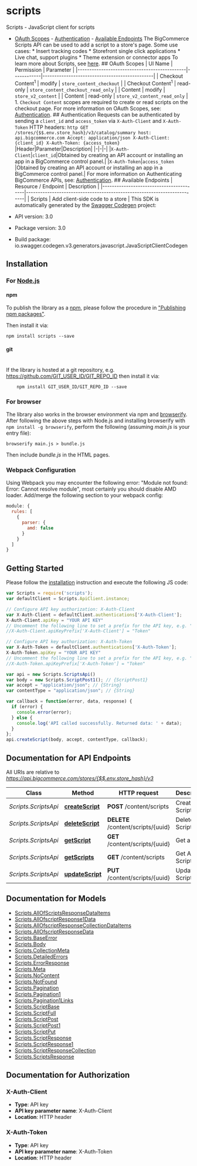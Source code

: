 # scripts

Scripts - JavaScript client for scripts
 - [OAuth Scopes](#oauth-scopes) - [Authentication](#authentication) - [Available Endpoints](#available-endpoints)  The BigCommerce Scripts API can be used to add a script to a store's page. Some use cases: * Insert tracking codes * Storefront single click applications * Live chat, support plugins * Theme extension or connector apps  To learn more about Scripts, see [here](/api-docs/scripts/scripts-overview).   ## OAuth Scopes | UI Name                                      | Permission | Parameter                                     | |----------------------------------------------|------------|-----------------------------------------------| | Checkout Content<sup>1</sup>                             | modify     | `store_content_checkout`                      | | Checkout Content<sup>1</sup>                             | read-only  | `store_content_checkout_read_only`            | | Content                                       | modify     | `store_v2_content`                            | | Content                                       | read-only  | `store_v2_content_read_only`                  |  1. `Checkout Content` scopes are required to create or read scripts on the checkout page.  For more information on OAuth Scopes, see: [Authentication](https://developer.bigcommerce.com/api-docs/getting-started/authentication).  ## Authentication  Requests can be authenticated by sending a `client_id` and `access_token` via `X-Auth-Client` and `X-Auth-Token` HTTP headers:  ```http GET /stores/{$$.env.store_hash}/v3/catalog/summary host: api.bigcommerce.com Accept: application/json X-Auth-Client: {client_id} X-Auth-Token: {access_token} ```  |Header|Parameter|Description| |-|-|-| |`X-Auth-Client`|`client_id`|Obtained by creating an API account or installing an app in a BigCommerce control panel.| |`X-Auth-Token`|`access_token `|Obtained by creating an API account or installing an app in a BigCommerce control panel.|  For more information on Authenticating BigCommerce APIs, see: [Authentication](https://developer.bigcommerce.com/api-docs/getting-started/authentication).  ## Available Endpoints | Resource / Endpoint                     | Description                                                             | |-----------------------------------------|-------------------------------------------------------------------------| | Scripts                                 | Add client-side code to a store                                         |
This SDK is automatically generated by the [Swagger Codegen](https://github.com/swagger-api/swagger-codegen) project:

- API version: 3.0
- Package version: 3.0
- Build package: io.swagger.codegen.v3.generators.javascript.JavaScriptClientCodegen

## Installation

### For [Node.js](https://nodejs.org/)

#### npm

To publish the library as a [npm](https://www.npmjs.com/),
please follow the procedure in ["Publishing npm packages"](https://docs.npmjs.com/getting-started/publishing-npm-packages).

Then install it via:

```shell
npm install scripts --save
```

#### git
#
If the library is hosted at a git repository, e.g.
https://github.com/GIT_USER_ID/GIT_REPO_ID
then install it via:

```shell
    npm install GIT_USER_ID/GIT_REPO_ID --save
```

### For browser

The library also works in the browser environment via npm and [browserify](http://browserify.org/). After following
the above steps with Node.js and installing browserify with `npm install -g browserify`,
perform the following (assuming *main.js* is your entry file):

```shell
browserify main.js > bundle.js
```

Then include *bundle.js* in the HTML pages.

### Webpack Configuration

Using Webpack you may encounter the following error: "Module not found: Error:
Cannot resolve module", most certainly you should disable AMD loader. Add/merge
the following section to your webpack config:

```javascript
module: {
  rules: [
    {
      parser: {
        amd: false
      }
    }
  ]
}
```

## Getting Started

Please follow the [installation](#installation) instruction and execute the following JS code:

```javascript
var Scripts = require('scripts');
var defaultClient = Scripts.ApiClient.instance;

// Configure API key authorization: X-Auth-Client
var X-Auth-Client = defaultClient.authentications['X-Auth-Client'];
X-Auth-Client.apiKey = "YOUR API KEY"
// Uncomment the following line to set a prefix for the API key, e.g. "Token" (defaults to null)
//X-Auth-Client.apiKeyPrefix['X-Auth-Client'] = "Token"

// Configure API key authorization: X-Auth-Token
var X-Auth-Token = defaultClient.authentications['X-Auth-Token'];
X-Auth-Token.apiKey = "YOUR API KEY"
// Uncomment the following line to set a prefix for the API key, e.g. "Token" (defaults to null)
//X-Auth-Token.apiKeyPrefix['X-Auth-Token'] = "Token"

var api = new Scripts.ScriptsApi()
var body = new Scripts.ScriptPost1(); // {ScriptPost1} 
var accept = "application/json"; // {String} 
var contentType = "application/json"; // {String} 

var callback = function(error, data, response) {
  if (error) {
    console.error(error);
  } else {
    console.log('API called successfully. Returned data: ' + data);
  }
};
api.createScript(body, accept, contentType, callback);
```

## Documentation for API Endpoints

All URIs are relative to *https://api.bigcommerce.com/stores/{$$.env.store_hash}/v3*

Class | Method | HTTP request | Description
------------ | ------------- | ------------- | -------------
*Scripts.ScriptsApi* | [**createScript**](docs/ScriptsApi.md#createScript) | **POST** /content/scripts | Create a Script
*Scripts.ScriptsApi* | [**deleteScript**](docs/ScriptsApi.md#deleteScript) | **DELETE** /content/scripts/{uuid} | Delete a Script
*Scripts.ScriptsApi* | [**getScript**](docs/ScriptsApi.md#getScript) | **GET** /content/scripts/{uuid} | Get a Script
*Scripts.ScriptsApi* | [**getScripts**](docs/ScriptsApi.md#getScripts) | **GET** /content/scripts | Get All Scripts
*Scripts.ScriptsApi* | [**updateScript**](docs/ScriptsApi.md#updateScript) | **PUT** /content/scripts/{uuid} | Update a Script

## Documentation for Models

 - [Scripts.AllOfScriptsResponseDataItems](docs/AllOfScriptsResponseDataItems.md)
 - [Scripts.AllOfscriptResponse1Data](docs/AllOfscriptResponse1Data.md)
 - [Scripts.AllOfscriptResponseCollectionDataItems](docs/AllOfscriptResponseCollectionDataItems.md)
 - [Scripts.AllOfscriptResponseData](docs/AllOfscriptResponseData.md)
 - [Scripts.BaseError](docs/BaseError.md)
 - [Scripts.Body](docs/Body.md)
 - [Scripts.CollectionMeta](docs/CollectionMeta.md)
 - [Scripts.DetailedErrors](docs/DetailedErrors.md)
 - [Scripts.ErrorResponse](docs/ErrorResponse.md)
 - [Scripts.Meta](docs/Meta.md)
 - [Scripts.NoContent](docs/NoContent.md)
 - [Scripts.NotFound](docs/NotFound.md)
 - [Scripts.Pagination](docs/Pagination.md)
 - [Scripts.Pagination1](docs/Pagination1.md)
 - [Scripts.Pagination1Links](docs/Pagination1Links.md)
 - [Scripts.ScriptBase](docs/ScriptBase.md)
 - [Scripts.ScriptFull](docs/ScriptFull.md)
 - [Scripts.ScriptPost](docs/ScriptPost.md)
 - [Scripts.ScriptPost1](docs/ScriptPost1.md)
 - [Scripts.ScriptPut](docs/ScriptPut.md)
 - [Scripts.ScriptResponse](docs/ScriptResponse.md)
 - [Scripts.ScriptResponse1](docs/ScriptResponse1.md)
 - [Scripts.ScriptResponseCollection](docs/ScriptResponseCollection.md)
 - [Scripts.ScriptsResponse](docs/ScriptsResponse.md)

## Documentation for Authorization


### X-Auth-Client

- **Type**: API key
- **API key parameter name**: X-Auth-Client
- **Location**: HTTP header

### X-Auth-Token

- **Type**: API key
- **API key parameter name**: X-Auth-Token
- **Location**: HTTP header

